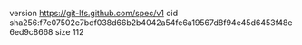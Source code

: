 version https://git-lfs.github.com/spec/v1
oid sha256:f7e07502e7bdf038d66b2b4042a54fe6a19567d8f94e45d6453f48e6ed9c8668
size 112
